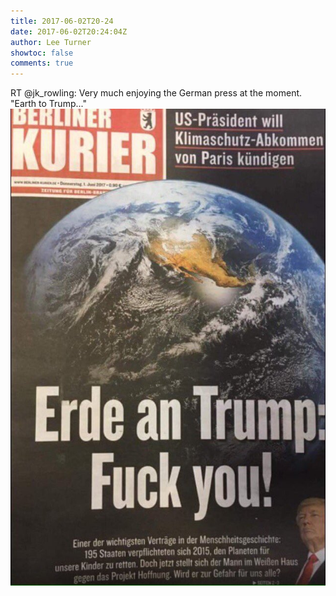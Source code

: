 ```yaml
---
title: 2017-06-02T20-24
date: 2017-06-02T20:24:04Z
author: Lee Turner
showtoc: false
comments: true
---
```


RT @jk_rowling: Very much enjoying the German press at the moment. "Earth to Trump..." ![](/img/x//870737802685755393-DBTA5CkXgAAuJ2F.jpg)

